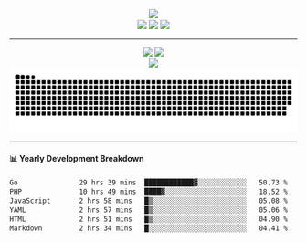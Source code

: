 <p align="center">
  <img src="https://readme-typing-svg.herokuapp.com?font=Fira+Code&pause=1000&color=FF69B4&center=true&vCenter=true&width=435&lines=%F0%9F%8F%B3%EF%B8%8F%E2%80%8D%E2%9A%A7%EF%B8%8F+BaiYi's+GitHub+Profile+%F0%9F%8F%B3%EF%B8%8F%E2%80%8D%E2%9A%A7%EF%B8%8F" />
  <br>
  <a href="https://mtf.wiki/"><img src="https://img.shields.io/static/v1?label=Gender&message=Male-To-Female&color=ff69b4&style=for-the-badge" /></a>
  <a href="https://github.com/WhiteElytra"><img src="https://img.shields.io/github/followers/WhiteElytra?label=github%20followers&logo=github&style=for-the-badge" /></a>
  <a href="https://twitter.com/WhiteElytra"><img src="https://img.shields.io/twitter/follow/WhiteElytra?label=twitter%20%40WhiteElytra&logo=twitter&style=for-the-badge" /></a>
</p>

-----

<p align="center">
  <img src="https://github-readme-stats.vercel.app/api?username=WhiteElytra&count_private=true&show_icons=true&theme=buefy" width="400" />
  <img src="https://streak-stats.demolab.com/?user=WhiteElytra" width="400" />
  <br>
  <img src="https://activity-graph.herokuapp.com/graph?username=WhiteElytra&theme=minimal" />
  <br>
  <img src="https://github.com/WhiteElytra/WhiteElytra/raw/output/github-contribution-grid-snake.svg" />
</p>

-----

#### 📊 Yearly Development Breakdown

<!--START_SECTION:waka-->

```text
Go               29 hrs 39 mins  ████████████▓░░░░░░░░░░░░   50.73 %
PHP              10 hrs 49 mins  ████▓░░░░░░░░░░░░░░░░░░░░   18.52 %
JavaScript       2 hrs 58 mins   █▒░░░░░░░░░░░░░░░░░░░░░░░   05.08 %
YAML             2 hrs 57 mins   █▒░░░░░░░░░░░░░░░░░░░░░░░   05.06 %
HTML             2 hrs 51 mins   █▒░░░░░░░░░░░░░░░░░░░░░░░   04.90 %
Markdown         2 hrs 34 mins   █░░░░░░░░░░░░░░░░░░░░░░░░   04.41 %
```

<!--END_SECTION:waka-->
